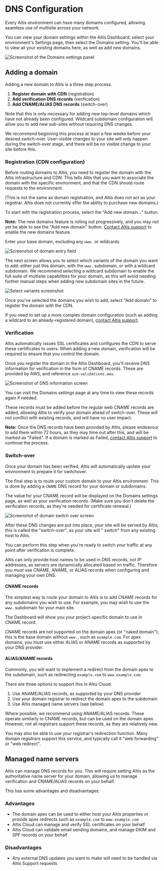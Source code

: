 # DNS Configuration

Every Altis environment can have many domains configured, allowing seamless use of multisite across your network.

You can view your domain settings within the Altis Dashboard: select your environment's Settings page, then select the Domains
setting. You'll be able to view all your existing domains here, as well as add new domains.

![Screenshot of the Domains settings panel](./assets/domain-list.png)

## Adding a domain

Adding a new domain to Altis is a three step process.

1. **Register domain with CDN** (registration)
2. **Add verification DNS records** (verification)
3. **Add CNAME/ALIAS DNS records** (switch-over)

Note that this is only necessary for adding new top-level domains which have not already been configured. Wildcard subdomain
configuration will allow you to add new sub-sites without requiring DNS changes.

We recommend beginning this process at least a few weeks before your desired switch-over. User-visible changes to your site will
only happen during the switch-over stage, and there will be no visible change to your site before this.

### Registration (CDN configuration)

Before routing domains to Altis, you need to register the domain with the Altis infrastructure and CDN. This tells Altis that you
want to associate the domain with the specific environment, and that the CDN should route requests to the environment.

(This is not the same as domain registration, and Altis does not act as your registrar. Altis does not currently offer the ability
to purchase new domains.)

To start with the registration process, select the "Add new domain…" button.

**Note:** The new domains feature is rolling out progressively, and you may not yet be able to see the "Add new domain"
button. [Contact Altis support](support://new) to enable the new domains feature.

Enter your base domain, excluding any `www.` or wildcards.

![Screenshot of domain entry field](./assets/domain-entry.png)

The next screen allows you to select which variants of the domain you want to add: either just this domain, with the `www.`
subdomain, or with a wildcard subdomain. We recommend selecting a wildcard subdomain to enable the full suite of multisite
capabilities for your domain, as this will avoid needing further manual steps when adding new subdomain sites in the future.

![Select variants screenshot](./assets/domain-select.png)

Once you've selected the domains you wish to add, select "Add domain" to register the domain with the CDN.

If you need to set up a more complex domain configuration (such as adding a wildcard to an already-registered
domain), [contact Altis support](support://new).

### Verification

Altis automatically issues SSL certificates and configures the CDN to serve these certificates to users. When adding a new domain,
verification will be required to ensure that you control the domain.

Once you register the domain in the Altis Dashboard, you'll receive DNS information for verification in the form of CNAME records.
These are provided by AWS, and reference `acm-validations.aws`.

![Screenshot of DNS information screen](./assets/domain-verification.png)

You can visit the Domains settings page at any time to view these records again if needed.

These records must be added before the regular web CNAME records are added, allowing Altis to verify your domain ahead of
switch-over. These will not conflict with existing records, and will have no user impact.

**Note:** Once the DNS records have been provided by Altis, please endeavour to add them within 72 hours, as they may time out after
this, and will be marked as "Failed". If a domain is marked as Failed, [contact Altis support](support://new) to continue the
process.

### Switch-over

Once your domain has been verified, Altis will automatically update your environment to prepare it for switchover.

The final step is to route your custom domain to your Altis environment. This is done by adding a `CNAME` DNS record for your domain
or subdomains.

The value for your CNAME record will be displayed on the Domains settings page, as well as your verification records. (Make sure you
don't delete the verification records, as they're needed for certificate renewal.)

![Screenshot of domain switch over screen](./assets/domain-switch.png)

After these DNS changes are put into place, your site will be served by Altis; this is called the "switch-over", as your site will "
switch" from any existing host to Altis.

You can perform this step when you're ready to switch your traffic at any point after verification is complete.

Altis can only provide host names to be used in DNS records, not IP addresses, as servers are dynamically allocated based on
traffic. Therefore you *must* use CNAME, ANAME, or ALIAS records when configuring and managing your own DNS.

#### CNAME records

The simplest way to route your domain to Altis is to add CNAME records for any subdomains you wish to use. For example, you may wish
to use the `www.` subdomain for your main site.

The Dashboard will show you your project-specific domain to use in CNAME record.

CNAME records are not supported on the domain apex (or "naked domain"); this is the base domain without `www.`, such
as `example.com`. For apex domains, you must use either ALIAS or ANAME records as supported by your DNS provider.

#### ALIAS/ANAME records

Commonly, you will want to implement a redirect from the domain apex to the subdomain, such as redirecting `example.com`
to `www.example.com`.

There are three options to support this in Altis Cloud:

1. Use ANAME/ALIAS records, as supported by your DNS provider
2. Use your domain registrar to redirect the domain apex to the subdomain
3. Use Altis managed name servers (see below)

Where possible, we recommend using ANAME/ALIAS records. These operate similarly to CNAME records, but can be used on the domain
apex. However, not all registrars support these records, as they are relatively new.

You may also be able to use your registrar's redirection function. Many domain registrars support this service, and typically call
it "web forwarding" or "web redirect".

## Managed name servers

Altis can manage DNS records for you. This will require setting Altis as the authoritative name server for your domain, allowing us
to manage verification and CNAME/ALIAS records on your behalf.

This has some advantages and disadvantages:

### Advantages

- The domain apex can be used to either host your Altis properties or provide apex redirects such as `example.com`
  to `www.example.com`
- Altis Cloud can manage and verify SSL certificates on your behalf
- Altis Cloud can validate email sending domains, and manage DKIM and SPF records on your behalf

### Disadvantages

- Any external DNS updates you want to make will need to be handled via Altis Support requests
